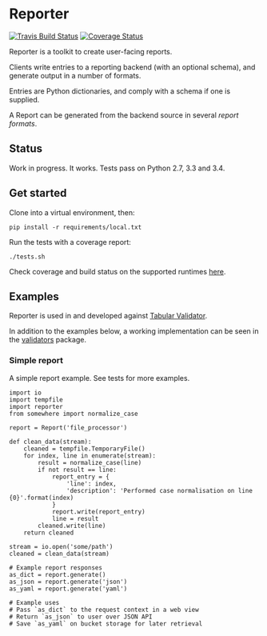 # Reporter

[![Travis Build Status](https://travis-ci.org/okfn/tellme.svg)](https://travis-ci.org/okfn/tellme)
[![Coverage Status](https://coveralls.io/repos/okfn/tellme/badge.svg)](https://coveralls.io/r/okfn/tellme)

Reporter is a toolkit to create user-facing reports.

Clients write entries to a reporting backend (with an optional schema), and generate output in a number of formats.

Entries are Python dictionaries, and comply with a schema if one is supplied.

A Report can be generated from the backend source in several *report formats*.


## Status

Work in progress. It works. Tests pass on Python 2.7, 3.3 and 3.4.

## Get started

Clone into a virtual environment, then:

```
pip install -r requirements/local.txt
```

Run the tests with a coverage report:

```
./tests.sh
```

Check coverage and build status on the supported runtimes [here](https://app.shippable.com/projects/54b903605ab6cc135288d4df).

## Examples

Reporter is used in and developed against [Tabular Validator](https://github.com/okfn/tabular-validator).

In addition to the examples below, a working implementation can be seen in the [validators](https://github.com/okfn/tabular-validator/tabular_validator/validators/) package.

### Simple report

A simple report example. See tests for more examples.

```
import io
import tempfile
import reporter
from somewhere import normalize_case

report = Report('file_processor')

def clean_data(stream):
    cleaned = tempfile.TemporaryFile()
    for index, line in enumerate(stream):
        result = normalize_case(line)
        if not result == line:
            report_entry = {
                'line': index,
                'description': 'Performed case normalisation on line {0}'.format(index)
            }
            report.write(report_entry)
            line = result
        cleaned.write(line)
    return cleaned

stream = io.open('some/path')
cleaned = clean_data(stream)

# Example report responses
as_dict = report.generate()
as_json = report.generate('json')
as_yaml = report.generate('yaml')

# Example uses
# Pass `as_dict` to the request context in a web view
# Return `as_json` to user over JSON API
# Save `as_yaml` on bucket storage for later retrieval
```
